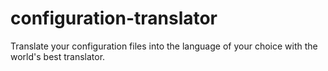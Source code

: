 # configuration-translator
Translate your configuration files into the language of your choice with the world's best translator.
